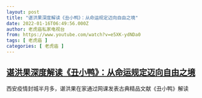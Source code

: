 ```yaml
---
layout: post
title: "谌洪果深度解读《丑小鸭》：从命运规定迈向自由之境"
date: 2022-01-16T06:49:56.000Z
author: 老虎庙私家电视台
from: https://www.youtube.com/watch?v=e5XK-ydNDa0
tags: [ 老虎庙 ]
categories: [ 老虎庙 ]
---
```

<!--1642315796000-->
[谌洪果深度解读《丑小鸭》：从命运规定迈向自由之境](https://www.youtube.com/watch?v=e5XK-ydNDa0)
------

<div>
西安疫情封城半月多，谌洪果在家通过网课发表古典精品文献《丑小鸭》解读
</div>
